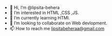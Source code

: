 - 👋 Hi, I’m @lipsita-behera
- 👀 I’m interested in HTML ,CSS ,JS.
- 🌱 I’m currently learning HTMl.
- 💞️ I’m looking to collaborate on Web devlopment.
- 📫 How to reach me lipsitabeheraa@gmail.com

<!---
lipsita-behera/lipsita-behera is a ✨ special ✨ repository because its `README.md` (this file) appears on your GitHub profile.
You can click the Preview link to take a look at your changes.
--->
